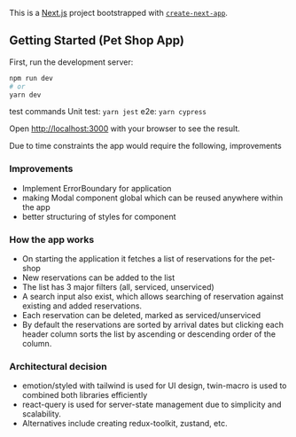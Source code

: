 This is a [Next.js](https://nextjs.org/) project bootstrapped with [`create-next-app`](https://github.com/vercel/next.js/tree/canary/packages/create-next-app).

## Getting Started (Pet Shop App)

First, run the development server:

```bash
npm run dev
# or
yarn dev
```

test commands
Unit test: `yarn jest`
e2e: `yarn cypress`

Open [http://localhost:3000](http://localhost:3000) with your browser to see the result.

Due to time constraints the app would require the following, improvements

### Improvements
* Implement ErrorBoundary for application
* making Modal component global which can be reused anywhere within the app
* better structuring of styles for component

### How the app works
* On starting the application it fetches a list of reservations for the pet-shop
* New reservations can be added to the list
* The list has 3 major filters (all, serviced, unserviced)
* A search input also exist, which allows searching of reservation against existing and added reservations.
* Each reservation can be deleted, marked as serviced/unserviced
* By default the reservations are sorted by arrival dates but clicking each header column
sorts the list by ascending or descending order of the column.

### Architectural decision
* emotion/styled with tailwind is used for UI design, twin-macro is used to combined both libraries efficiently
* react-query is used for server-state management due to simplicity and scalability.
* Alternatives include creating redux-toolkit, zustand, etc.
